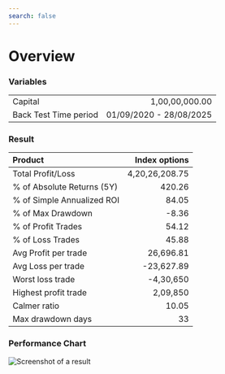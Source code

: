 ```yaml
---
search: false
---
```



# Overview

### Variables
<style>
  td:first-child {
    text-align: left;
  }
 
  td:last-child {
    text-align: right;
  }
</style>
 
<table>
    <tr>
    <td>Capital</td>
    <td>1,00,00,000.00</td>
    </tr>
    <tr>
    <td>Back Test Time period</td>
    <td>01/09/2020 - 28/08/2025</td>
    </tr>
</table>

### Result

|Product|Index options|
|:-|-:|
|Total Profit/Loss|4,20,26,208.75|
|% of Absolute Returns (5Y)|420.26|
|% of Simple Annualized ROI|84.05|
|% of Max Drawdown|-8.36|
|% of Profit Trades|54.12|
% of Loss Trades|45.88|
|Avg Profit per trade|26,696.81|
|Avg Loss per trade|-23,627.89|
|Worst loss trade|-4,30,650|
|Highest profit trade|2,09,850|
|Calmer ratio|10.05|
|Max drawdown days|33|

### Performance Chart

![Screenshot of a result](/Elysium.png)